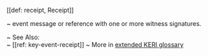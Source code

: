 [[def: receipt, Receipt]]

~ event message or reference with one or more witness signatures.

~ See Also:  
~ [[ref: key-event-receipt]]
~ More in <a href="https://weboftrust.github.io/WOT-terms/docs/glossary/receipt">extended KERI glossary</a>
